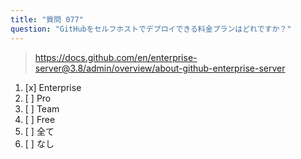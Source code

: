 ```yaml
---
title: "質問 077"
question: "GitHubをセルフホストでデプロイできる料金プランはどれですか？"
---
```



> https://docs.github.com/en/enterprise-server@3.8/admin/overview/about-github-enterprise-server
1. [x] Enterprise
1. [ ] Pro
1. [ ] Team
1. [ ] Free
1. [ ] 全て
1. [ ] なし